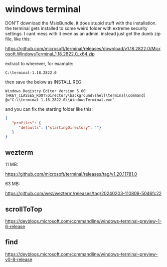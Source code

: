 # windows terminal

DON'T download the MsixBundle, it does stupid stuff with the installation. the
terminal gets installed to some weird folder with extreme security settings. I
cant mess with it even as an admin. instead just get the dumb zip file, like
this:

<https://github.com/microsoft/terminal/releases/download/v1.18.2822.0/Microsoft.WindowsTerminal_1.18.2822.0_x64.zip>

extract to wherever, for example:

~~~
C:\terminal-1.18.2822.0
~~~

then save the below as INSTALL.REG:

~~~
Windows Registry Editor Version 5.00
[HKEY_CLASSES_ROOT\Directory\background\shell\terminal\command]
@="C:\\terminal-1.18.2822.0\\WindowsTerminal.exe"
~~~

and you can fix the starting folder like this:

~~~json
{
   "profiles": {
      "defaults": {"startingDirectory": ""}
   }
}
~~~

## wezterm

11 MB:

https://github.com/microsoft/terminal/releases/tag/v1.20.11781.0

63 MB:

https://github.com/wez/wezterm/releases/tag/20240203-110809-5046fc22

## scrollToTop

https://devblogs.microsoft.com/commandline/windows-terminal-preview-1-6-release

## find

https://devblogs.microsoft.com/commandline/windows-terminal-preview-v0-8-release
